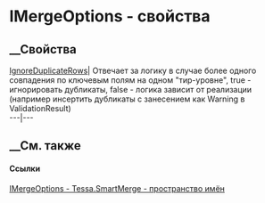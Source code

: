# IMergeOptions - свойства
##  __Свойства
[IgnoreDuplicateRows](P_Tessa_SmartMerge_IMergeOptions_IgnoreDuplicateRows.htm)|
Отвечает за логику в случае более одного совпадения по ключевым полям на одном
"тир-уровне", true - игнорировать дубликаты, false - логика зависит от
реализации (например инсертить дубликаты с занесением как Warning в
ValidationResult)  
---|---  
## __См. также
#### Ссылки
[IMergeOptions - ](T_Tessa_SmartMerge_IMergeOptions.htm)
[Tessa.SmartMerge - пространство имён](N_Tessa_SmartMerge.htm)

